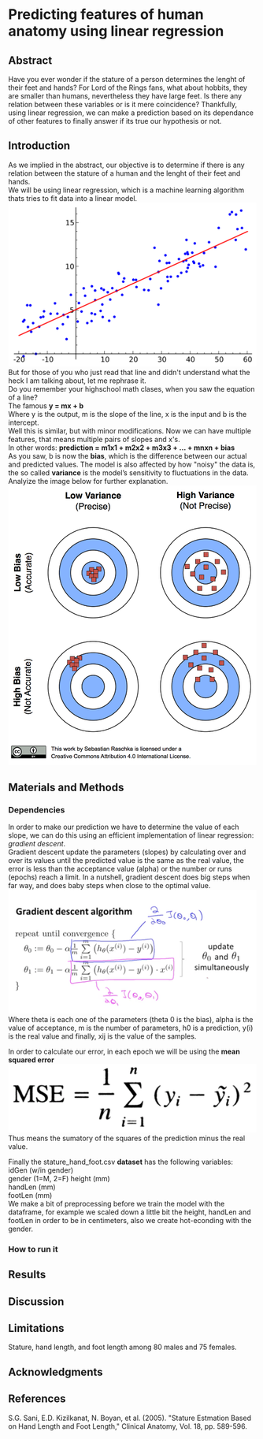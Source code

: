 # Predicting features of human anatomy using linear regression
## Abstract
Have you ever wonder if the stature of a person determines the lenght of their feet and hands? For Lord of the Rings fans, what about hobbits, they are smaller than humans, nevertheless they have large feet. Is there any relation between these variables or is it mere coincidence? Thankfully, using linear regression, we can make a prediction based on its dependance of other features to finally answer if its true our hypothesis or not. 

## Introduction
As we implied in the abstract, our objective is to determine if there is any relation between the stature of a human and the lenght of their feet and hands.  
We will be using linear regression, which is a machine learning algorithm thats tries to fit data into a linear model. 
![linear-model](https://raw.githubusercontent.com/AlonsoOropeza/LinearRegression/main/linear-model.png)  
But for those of you who just read that line and didn't understand what the heck I am talking about, let me rephrase it.  
Do you remember your highschool math clases, when you saw the equation of a line?  
The famous **y = mx + b**  
Where y is the output, m is the slope of the line, x is the input and b is the intercept.  
Well this is similar, but with minor modifications. Now we can have multiple features, that means multiple pairs of slopes and x's.    
In other words: **prediction = m1x1 + m2x2 + m3x3 + ... + mnxn + bias**    
As you saw, b is now the **bias**, which is the difference between our actual and predicted values. The model is also affected by how "noisy" the data is, the so called **variance** is the model’s sensitivity to fluctuations in the data. Analyize the image below for further explanation.  
![bias-variance](https://raw.githubusercontent.com/AlonsoOropeza/LinearRegression/main/bias-variance.png)  

## Materials and Methods
### Dependencies
In order to make our prediction we have to determine the value of each slope, we can do this using an efficient implementation of linear regression: *gradient descent*.  
Gradient descent update the parameters (slopes) by calculating over and over its values until the predicted value is the same as the real value, the error is less than the acceptance value (alpha) or the number or runs (epochs) reach a limit. In a nutshell, gradient descent does big steps when far way, and does baby steps when close to the optimal value.
![bias-gradient-descent](https://raw.githubusercontent.com/AlonsoOropeza/LinearRegression/main/gradient-descent.png)  
Where theta is each one of the parameters (theta 0 is the bias), alpha is the value of acceptance, m is the number of parameters, h0 is a prediction, y(i) is the real value and finally, xij is the value of the samples.   

In order to calculate our error, in each epoch we will be using the **mean squared error**
![mean-squared-error](https://raw.githubusercontent.com/AlonsoOropeza/LinearRegression/main/mean-squared-error.png)  
Thus means the sumatory of the squares of the prediction minus the real value.

Finally the stature_hand_foot.csv **dataset** has the following variables:  
idGen  (w/in gender)  
gender       (1=M, 2=F)
height   (mm)  
handLen (mm)   
footLen (mm)  
We make a bit of preprocessing before we train the model with the dataframe, for example we scaled down a little bit the height, handLen and footLen in order to be in centimeters, also we create hot-econding with the gender. 
### How to run it

## Results
## Discussion
## Limitations
Stature, hand length, and foot length among 80 males and 75 females.
## Acknowledgments
## References
S.G. Sani, E.D. Kizilkanat, N. Boyan, et al. (2005).
"Stature Estmation Based on Hand Length and Foot Length," Clinical
Anatomy, Vol. 18, pp. 589-596.
